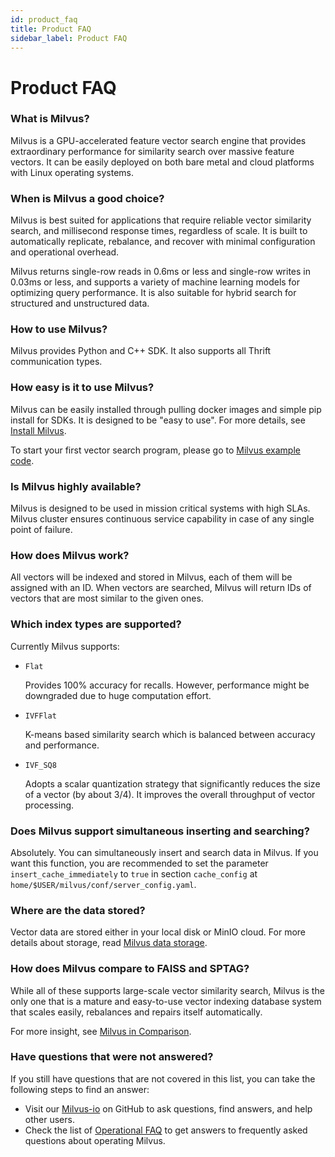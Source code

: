 ```yaml
---
id: product_faq
title: Product FAQ
sidebar_label: Product FAQ
---
```


# Product FAQ

### What is Milvus?

Milvus is a GPU-accelerated feature vector search engine that provides extraordinary performance for similarity search over massive feature vectors. It can be easily deployed on both bare metal and cloud platforms with Linux operating systems.

### When is Milvus a good choice?

Milvus is best suited for applications that require reliable vector similarity search, and millisecond response times, regardless of scale. It is built to automatically replicate, rebalance, and recover with minimal configuration and operational overhead. 

Milvus returns single-row reads in 0.6ms or less and single-row writes in 0.03ms or less, and supports a variety of machine learning models for optimizing query performance. It is also suitable for hybrid search for structured and unstructured data.

### How to use Milvus?

Milvus provides Python and C++ SDK. It also supports all Thrift communication types.

### How easy is it to use Milvus?

Milvus can be easily installed through pulling docker images and simple pip install for SDKs. It is designed to be "easy to use". For more details, see [Install Milvus](userguide/install_milvus.md).

To start your first vector search program, please go to [Milvus example code](userguide/example_code.md).

### Is Milvus highly available?

Milvus is designed to be used in mission critical systems with high SLAs. Milvus cluster ensures continuous service capability in case of any single point of failure.

### How does Milvus work?

All vectors will be indexed and stored in Milvus, each of them will be assigned with an ID. When vectors are searched, Milvus will return IDs of vectors that are most similar to the given ones.

### Which index types are supported?

Currently Milvus supports:

- `Flat`

  Provides 100% accuracy for recalls. However, performance might be downgraded due to huge computation effort.

- `IVFFlat`

  K-means based similarity search which is balanced between accuracy and performance.

- `IVF_SQ8`

  Adopts a scalar quantization strategy that significantly reduces the size of a vector (by about 3/4). It improves the overall throughput of vector processing.

### Does Milvus support simultaneous inserting and searching?

Absolutely. You can simultaneously insert and search data in Milvus. If you want this function, you are recommended to set the parameter `insert_cache_immediately` to `true` in section `cache_config` at `home/$USER/milvus/conf/server_config.yaml`.

### Where are the data stored?

Vector data are stored either in your local disk or MinIO cloud. For more details about storage, read [Milvus data storage](../reference/data_store.md).

### How does Milvus compare to FAISS and SPTAG?

While all of these supports large-scale vector similarity search, Milvus is the only one that is a mature and easy-to-use vector indexing database system that scales easily, rebalances and repairs itself automatically.

For more insight, see [Milvus in Comparison](../reference/comparison.md). 

### Have questions that were not answered?
If you still have questions that are not covered in this list, you can take the following steps to find an answer:

- Visit our [Milvus-io](https://github.com/milvus-io) on GitHub to ask questions, find answers, and help other users.
- Check the list of [Operational FAQ](operational_faq.md) to get answers to frequently asked questions about operating Milvus.

